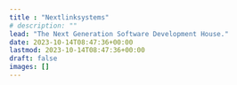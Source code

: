 ```yaml
---
title : "Nextlinksystems"
# description: ""
lead: "The Next Generation Software Development House."
date: 2023-10-14T08:47:36+00:00
lastmod: 2023-10-14T08:47:36+00:00
draft: false
images: []
---
```

